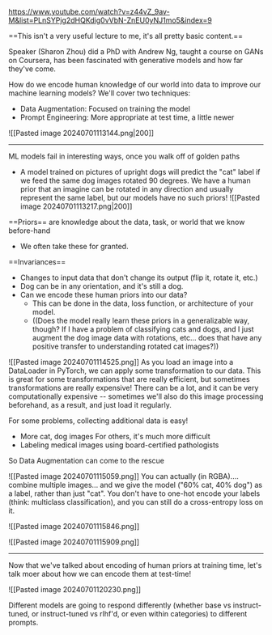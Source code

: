 https://www.youtube.com/watch?v=z44vZ_9av-M&list=PLnSYPjg2dHQKdig0vVbN-ZnEU0yNJ1mo5&index=9

==This isn't a very useful lecture to me, it's all pretty basic content.==

Speaker (Sharon Zhou) did a PhD with Andrew Ng, taught a course on GANs on Coursera, has been fascinated with generative models and how far they've come.

How do we encode human knowledge of our world into data to improve our machine learning models? We'll cover two techniques:
- Data Augmentation: Focused on training the model
- Prompt Engineering: More appropriate at test time, a little newer

![[Pasted image 20240701113144.png|200]]

-----

ML models fail in interesting ways, once you walk off of golden paths
- A model trained on pictures of upright dogs will predict the "cat" label if we feed the same dog images rotated 90 degrees. We have a human prior that an imagine can be rotated in any direction and usually represent the same label, but our models have no such priors!
![[Pasted image 20240701113217.png|200]]

==Priors== are knowledge about the data, task, or world that we know before-hand
- We often take these for granted.

==Invariances==
- Changes to input data that don't change its output (flip it, rotate it, etc.)
- Dog can be in any orientation, and it's still a dog.
- Can we encode these human priors into our data?
	- This can be done in the data, loss function, or architecture of your model.
	- ((Does the model really learn these priors in a generalizable way, though? If I have a problem of classifying cats and dogs, and I just augment the dog image data with rotations, etc... does that have any positive transfer to understanding rotated cat images?))


![[Pasted image 20240701114525.png]]
As you load an image into a DataLoader in PyTorch, we can apply some transformation to our data. This is great for some transformations that are really efficient, but sometimes transformations are really expensive! There can be a lot, and it can be very computationally expensive -- sometimes we'll also do this image processing beforehand, as a result, and just load it regularly.



For some problems, collecting additional data is easy!
- More cat, dog images
For others, it's much more difficult
- Labeling medical images using board-certified pathologists

So Data Augmentation can come to the rescue


![[Pasted image 20240701115059.png]]
You can actually (in RGBA).... combine multiple images... and we give the model ("60% cat, 40% dog") as a label, rather than just "cat".  You don't have to one-hot encode your labels (think: multiclass classification), and you can still do a cross-entropy loss on it.


![[Pasted image 20240701115846.png]]


![[Pasted image 20240701115909.png]]

-----

Now that we've talked about encoding of human priors at training time, let's talk moer about how we can encode them at test-time!

![[Pasted image 20240701120230.png]]

Different models are going to respond differently (whether base vs instruct-tuned, or instruct-tuned vs rlhf'd, or even within categories) to different prompts.


















